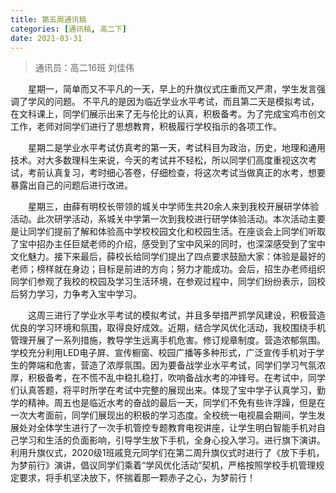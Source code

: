 ```yaml
---
title: 第五周通讯稿
categories: [通讯稿, 高二下]
date: 2021-03-31
---
```


> 通讯员：高二16班 刘佳伟

　　星期一，简单而又不平凡的一天，早上的升旗仪式庄重而又严肃，学生发言强调了学风的问题。
不平凡的是因为临近学业水平考试，而且第二天是模拟考试，在文科课上，同学们展示出来了无与伦比的认真，积极备考。为了完成宝鸡市创文工作，老师对同学们进行了思想教育，积极履行学校指示的各项工作。

　　星期二是学业水平考试仿真考的第一天，考试科目为政治，历史，地理和通用技术。对大多数理科生来说，今天的考试并不轻松，所以同学们高度重视这次考试，考前认真复习，考时细心答卷，仔细检查，将这次考试当做真正的水考，想要暴露出自己的问题后进行改进。

　　星期三，由薛有明校长带领的城关中学师生共20余人来到我校开展研学体验活动。此次研学活动，系城关中学第一次到我校进行研学体验活动。本次活动主要是让同学们提前了解和体验高中学校校园文化和校园生活。在座谈会上同学们听取了宝中招办主任巨斌老师的介绍，感受到了宝中风采的同时，也深深感受到了宝中文化魅力。接下来最后，薛校长给同学们提出了四点要求鼓励大家：体验是最好的老师；榜样就在身边；目标是前进的方向；努力才能成功。会后，招生办老师组织同学们参观了我校的校园及学习生活环境，在参观过程中，同学们纷纷表示，回校后努力学习，力争考入宝中学习。

　　这周三进行了学业水平考试的模拟考试，并且多举措严抓学风建设，积极营造优良的学习环境和氛围，取得良好成效。近期，结合学风优化活动，我校围绕手机管理开展了一系列措施，教导学生远离手机危害。修订规章制度。营造浓郁氛围。学校充分利用LED电子屏、宣传橱窗、校园广播等多种形式，广泛宣传手机对于学生的弊端和危害，营造了浓厚氛围。因为要备战学业水平考试，同学们学习气氛浓厚，积极备考，在不慌不乱中稳扎稳打，吹响备战水考的冲锋号。在考试中，同学们认真答题，将平时所学在考试中完整的展现出来。体现了宝中学子认真学习，勤学的精神。周五也是临近水考的奋战的最后一天，同学们不免有些许浮躁，但是在一次大考面前，同学们展现出的积极的学习态度。全校统一电视晨会期间，学生发展处对全体学生进行了一次手机管控专题教育电视讲座，让学生明白智能手机对自己学习和生活的负面影响，引导学生放下手机，全身心投入学习。进行旗下演讲。利用升旗仪式，2020级1班戚竞元同学们在第二周升旗仪式时进行了《放下手机，为梦前行》演讲，倡议同学们乘着“学风优化活动”契机，严格按照学校手机管理规定要求，将手机坚决放下，怀揣着那一颗赤子之心，为梦前行！

